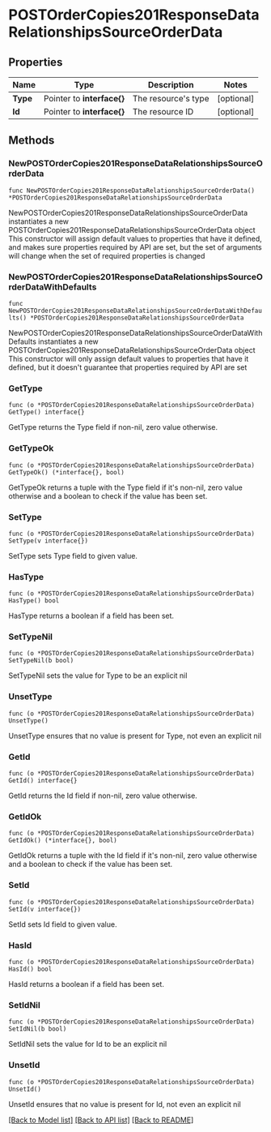 # POSTOrderCopies201ResponseDataRelationshipsSourceOrderData

## Properties

Name | Type | Description | Notes
------------ | ------------- | ------------- | -------------
**Type** | Pointer to **interface{}** | The resource&#39;s type | [optional] 
**Id** | Pointer to **interface{}** | The resource ID | [optional] 

## Methods

### NewPOSTOrderCopies201ResponseDataRelationshipsSourceOrderData

`func NewPOSTOrderCopies201ResponseDataRelationshipsSourceOrderData() *POSTOrderCopies201ResponseDataRelationshipsSourceOrderData`

NewPOSTOrderCopies201ResponseDataRelationshipsSourceOrderData instantiates a new POSTOrderCopies201ResponseDataRelationshipsSourceOrderData object
This constructor will assign default values to properties that have it defined,
and makes sure properties required by API are set, but the set of arguments
will change when the set of required properties is changed

### NewPOSTOrderCopies201ResponseDataRelationshipsSourceOrderDataWithDefaults

`func NewPOSTOrderCopies201ResponseDataRelationshipsSourceOrderDataWithDefaults() *POSTOrderCopies201ResponseDataRelationshipsSourceOrderData`

NewPOSTOrderCopies201ResponseDataRelationshipsSourceOrderDataWithDefaults instantiates a new POSTOrderCopies201ResponseDataRelationshipsSourceOrderData object
This constructor will only assign default values to properties that have it defined,
but it doesn't guarantee that properties required by API are set

### GetType

`func (o *POSTOrderCopies201ResponseDataRelationshipsSourceOrderData) GetType() interface{}`

GetType returns the Type field if non-nil, zero value otherwise.

### GetTypeOk

`func (o *POSTOrderCopies201ResponseDataRelationshipsSourceOrderData) GetTypeOk() (*interface{}, bool)`

GetTypeOk returns a tuple with the Type field if it's non-nil, zero value otherwise
and a boolean to check if the value has been set.

### SetType

`func (o *POSTOrderCopies201ResponseDataRelationshipsSourceOrderData) SetType(v interface{})`

SetType sets Type field to given value.

### HasType

`func (o *POSTOrderCopies201ResponseDataRelationshipsSourceOrderData) HasType() bool`

HasType returns a boolean if a field has been set.

### SetTypeNil

`func (o *POSTOrderCopies201ResponseDataRelationshipsSourceOrderData) SetTypeNil(b bool)`

 SetTypeNil sets the value for Type to be an explicit nil

### UnsetType
`func (o *POSTOrderCopies201ResponseDataRelationshipsSourceOrderData) UnsetType()`

UnsetType ensures that no value is present for Type, not even an explicit nil
### GetId

`func (o *POSTOrderCopies201ResponseDataRelationshipsSourceOrderData) GetId() interface{}`

GetId returns the Id field if non-nil, zero value otherwise.

### GetIdOk

`func (o *POSTOrderCopies201ResponseDataRelationshipsSourceOrderData) GetIdOk() (*interface{}, bool)`

GetIdOk returns a tuple with the Id field if it's non-nil, zero value otherwise
and a boolean to check if the value has been set.

### SetId

`func (o *POSTOrderCopies201ResponseDataRelationshipsSourceOrderData) SetId(v interface{})`

SetId sets Id field to given value.

### HasId

`func (o *POSTOrderCopies201ResponseDataRelationshipsSourceOrderData) HasId() bool`

HasId returns a boolean if a field has been set.

### SetIdNil

`func (o *POSTOrderCopies201ResponseDataRelationshipsSourceOrderData) SetIdNil(b bool)`

 SetIdNil sets the value for Id to be an explicit nil

### UnsetId
`func (o *POSTOrderCopies201ResponseDataRelationshipsSourceOrderData) UnsetId()`

UnsetId ensures that no value is present for Id, not even an explicit nil

[[Back to Model list]](../README.md#documentation-for-models) [[Back to API list]](../README.md#documentation-for-api-endpoints) [[Back to README]](../README.md)



